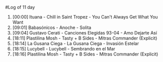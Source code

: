 #Log of 11 day

1. [00:00] Ituana - Chill in Saint Tropez - You Can't Always Get What You Want
1. [09:01] Babasónicos - Anoche - Solita
1. [09:04] Gustavo Cerati - Canciones Elegidas 93-04 - Amo Dejarte Así
1. [18:11] Plastilina Mosh - Tasty + B Sides - Mitras Commander (Explicit)
1. [18:14] La Gusana Ciega - La Gusana Ciega - Invasión Estelar
1. [18:15] Lucybell - Lucybell - Sembrando en el Mar
1. [18:16] Plastilina Mosh - Tasty + B Sides - Mitras Commander (Explicit)
